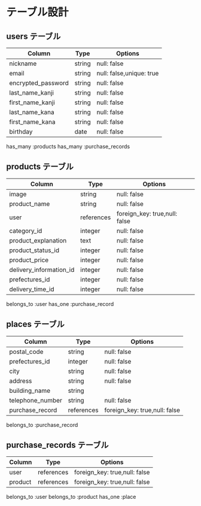 # テーブル設計

## users テーブル

| Column             | Type   | Options                  |
| ------------------ | ------ | ------------------------ |
| nickname           | string | null: false              |
| email              | string | null: false,unique: true |
| encrypted_password | string | null: false              |
| last_name_kanji    | string | null: false              |
| first_name_kanji   | string | null: false              |  
| last_name_kana     | string | null: false              |
| first_name_kana    | string | null: false              |  
| birthday           | date   | null: false              |

has_many :products
has_many :purchase_records

## products テーブル

| Column                  | Type       | Options           |
| ----------------------- | ---------- | ----------------- |
| image                   | string     | null: false       |
| product_name            | string     | null: false       |
| user                    | references | foreign_key: true,null: false |
| category_id             | integer    |    null: false    |
| product_explanation     | text       |    null: false    |
| product_status_id       | integer    |    null: false    |
| product_price           | integer    |    null: false    |
| delivery_information_id | integer    |    null: false    |
| prefectures_id          | integer    |    null: false    |
| delivery_time_id        | integer    |    null: false    |

belongs_to :user
has_one :purchase_record



## places テーブル

| Column            | Type      | Options            |
| ----------------- | ----------| ------------------ |
| postal_code       | string    |    null: false     |
| prefectures_id    | integer   |    null: false     |
| city              | string    |    null: false     |
| address           | string    |    null: false     |
| building_name     | string    |                    |
| telephone_number  | string    |    null: false     |
| purchase_record   | references| foreign_key: true,null: false  |    

belongs_to :purchase_record



## purchase_records テーブル

| Column        | Type       | Options           |
| ------------- | ---------- | ------------------|
| user          | references | foreign_key: true,null: false |
| product       | references | foreign_key: true,null: false |

belongs_to :user
belongs_to :product
has_one :place